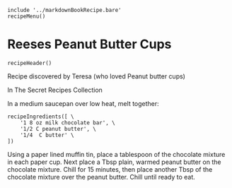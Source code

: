 ~~~ markdown-script
include '../markdownBookRecipe.bare'
recipeMenu()
~~~

# Reeses Peanut Butter Cups

~~~ markdown-script
recipeHeader()
~~~

Recipe discovered by Teresa (who loved Peanut butter cups)

In The Secret Recipes Collection

In a medium saucepan over low heat, melt together:

~~~ markdown-script
recipeIngredients([ \
    '1 8 oz milk chocolate bar', \
    '1/2 C peanut butter', \
    '1/4  C butter' \
])
~~~

Using a paper lined muffin tin, place a tablespoon of the chocolate mixture in each paper cup. Next
place a Tbsp plain, warmed peanut butter on the chocolate mixture. Chill for 15 minutes, then place
another Tbsp of the chocolate mixture over the peanut butter. Chill until ready to eat.
